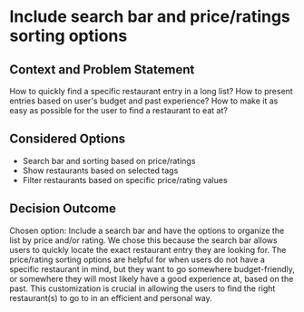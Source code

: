 # Include search bar and price/ratings sorting options

## Context and Problem Statement

How to quickly find a specific restaurant entry in a long list?
How to present entries based on user's budget and past experience?
How to make it as easy as possible for the user to find a restaurant to eat at?

## Considered Options

* Search bar and sorting based on price/ratings
* Show restaurants based on selected tags
* Filter restaurants based on specific price/rating values

## Decision Outcome

Chosen option: Include a search bar and have the options to organize the list by price and/or rating. We chose this because the search bar allows users to quickly locate the exact restaurant entry they are looking for. The price/rating sorting options are helpful for when users do not have a specific restaurant in mind, but they want to go somewhere budget-friendly, or somewhere they will most likely have a good experience at, based on the past. This customization is crucial in allowing the users to find the right restaurant(s) to go to in an efficient and personal way.